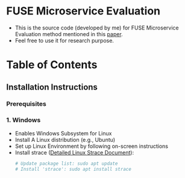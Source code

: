 # FUSE Microservice Evaluation
- This is the source code (developed by me) for FUSE Microservice Evaluation method mentioned in this [paper](https://link.springer.com/chapter/10.1007/978-3-031-48421-6_17).
- Feel free to use it for research purpose.

# Table of Contents
## Installation Instructions ##
### Prerequisites ###
### 1. Windows ###
- Enables Windows Subsystem for Linux
- Install A Linux distribution (e.g., Ubuntu) 
- Set up Linux Environment by following on-screen instructions
- Install strace ([Detailed Linux Strace Document](https://man7.org/linux/man-pages/man1/strace.1.html)):
  ```sh
  # Update package list: sudo apt update
  # Install 'strace': sudo apt install strace
  ```
